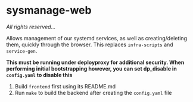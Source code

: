 # sysmanage-web

*All rights reserved...*

Allows management of our systemd services, as well as creating/deleting them, quickly through the browser. This replaces ``infra-scripts`` and ``service-gen``.

**This must be running under deployproxy for additional security. When performing initial bootstrapping however, you can set dp_disable in ``config.yaml`` to disable this**

1. Build ``frontend`` first using its README.md
2. Run ``make`` to build the backend after creating the ``config.yaml`` file
